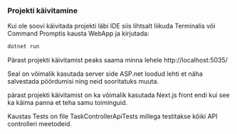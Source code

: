 

### Projekti käivitamine

Kui ole soovi käivitada projekti läbi IDE siis lihtsalt liikuda Terminalis või Command Promptis kausta WebApp ja kirjutada:

```bash
dotnet run
```

Pärast projekti käivitamist peaks saama minna lehele http://localhost:5035/

Seal on võimalik kasutada server side ASP.net loodud lehti et näha salvestada pöördumisi ning neid sooritatuks muuta.

pärast projekti käivitamist on ka võimalik kasutada Next.js front endi kui see ka käima panna et teha samu toiminguid.

Kaustas Tests on file TaskControllerApiTests millega testitakse kõiki API controlleri meetodeid.

